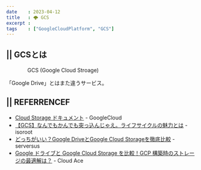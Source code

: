 ```yaml
---
date    : 2023-04-12
title   : 🌩 GCS
excerpt :
tags    : ["GoogleCloudPlatform", "GCS"]
---
```


## || GCSとは

　　　　GCS (Google Cloud Stroage)

「Google Drive」とはまた違うサービス。


## || REFERRENCEF
+ [Cloud Storage ドキュメント](https://cloud.google.com/storage/docs?hl=ja) - GoogleCloud
+ [【GCS】なんでもかんでも突っ込んじゃえ。ライフサイクルの魅力とは](https://www.isoroot.jp/blog/1403/) - isoroot
+ [どっちがいい？Google DriveとGoogle Cloud Storageを徹底比較](https://www.serversus.work/topics/z90q4zi1a8hy26n0b1h5/) - serversus
+ [Google ドライブと Google Cloud Storage を比較！GCP 構築時のストレージの最適解は？](https://cloud-ace.jp/column/detail26/) - Cloud Ace
